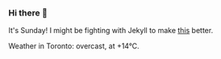 ### Hi there :wave:

It's Sunday! I might be fighting with Jekyll to make [this](https://swissclubtoronto.ca) better.

Weather in Toronto: overcast, at +14°C.
